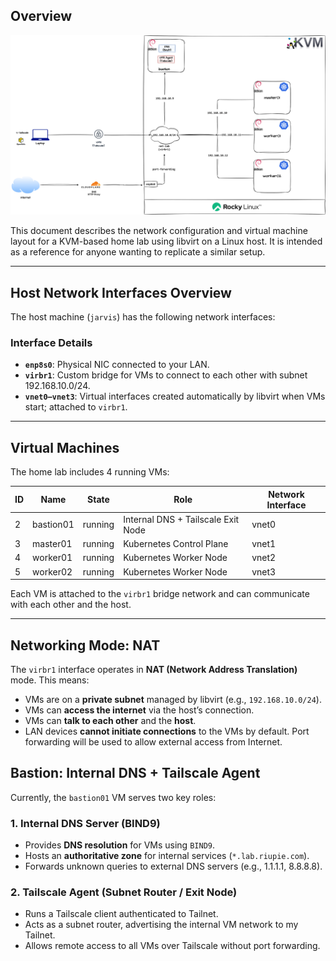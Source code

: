 ## Overview
<p align="center">
  <img src="docs/assets/imgs/lab-architecture.svg" width="900"/>
</p>

This document describes the network configuration and virtual machine layout for a KVM-based home lab using libvirt on a Linux host. It is intended as a reference for anyone wanting to replicate a similar setup.

---

## Host Network Interfaces Overview

The host machine (`jarvis`) has the following network interfaces:

### Interface Details

- **`enp8s0`**: Physical NIC connected to your LAN.
- **`virbr1`**: Custom bridge for VMs to connect to each other with subnet 192.168.10.0/24.
- **`vnet0–vnet3`**: Virtual interfaces created automatically by libvirt when VMs start; attached to `virbr1`.

---

## Virtual Machines

The home lab includes 4 running VMs:

| ID | Name       | State   | Role                                  | Network Interface |
|----|------------|---------|----------------------------------------|--------------------|
| 2  | bastion01  | running | Internal DNS + Tailscale Exit Node     | vnet0              |
| 3  | master01   | running | Kubernetes Control Plane               | vnet1              |
| 4  | worker01   | running | Kubernetes Worker Node                 | vnet2              |
| 5  | worker02   | running | Kubernetes Worker Node                 | vnet3              |

Each VM is attached to the `virbr1` bridge network and can communicate with each other and the host.

---

## Networking Mode: NAT

The `virbr1` interface operates in **NAT (Network Address Translation)** mode. This means:

- VMs are on a **private subnet** managed by libvirt (e.g., `192.168.10.0/24`).
- VMs can **access the internet** via the host’s connection.
- VMs can **talk to each other** and the **host**.
- LAN devices **cannot initiate connections** to the VMs by default. Port forwarding will be used to allow external access from Internet.

## Bastion: Internal DNS + Tailscale Agent

Currently, the `bastion01` VM serves two key roles:

### 1. Internal DNS Server (BIND9)

- Provides **DNS resolution** for VMs using `BIND9`.
- Hosts an **authoritative zone** for internal services (`*.lab.riupie.com`).
- Forwards unknown queries to external DNS servers (e.g., 1.1.1.1, 8.8.8.8).

### 2. Tailscale Agent (Subnet Router / Exit Node)
- Runs a Tailscale client authenticated to Tailnet.
- Acts as a subnet router, advertising the internal VM network to my Tailnet.
- Allows remote access to all VMs over Tailscale without port forwarding.
